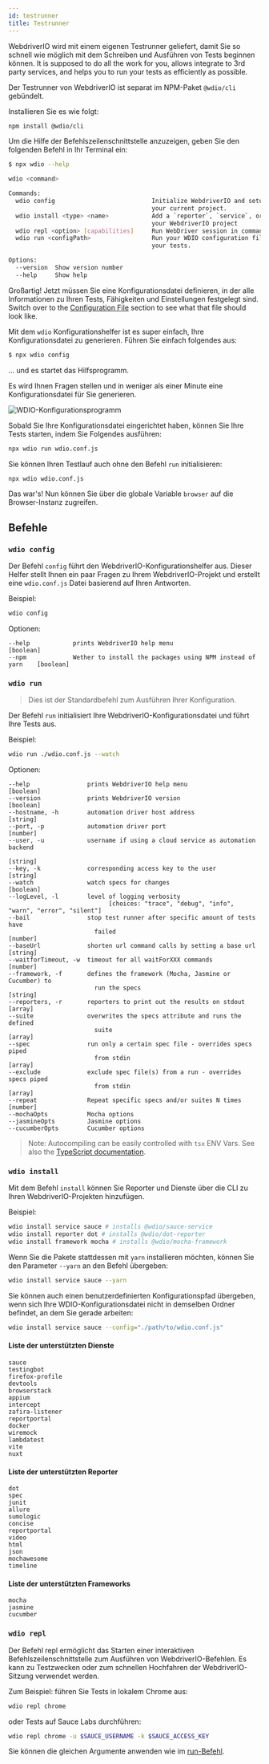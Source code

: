 ```yaml
---
id: testrunner
title: Testrunner
---
```


WebdriverIO wird mit einem eigenen Testrunner geliefert, damit Sie so schnell wie möglich mit dem Schreiben und Ausführen von Tests beginnen können. It is supposed to do all the work for you, allows integrate to 3rd party services, and helps you to run your tests as efficiently as possible.

Der Testrunner von WebdriverIO ist separat im NPM-Paket `@wdio/cli` gebündelt.

Installieren Sie es wie folgt:

```sh npm2yarn
npm install @wdio/cli
```

Um die Hilfe der Befehlszeilenschnittstelle anzuzeigen, geben Sie den folgenden Befehl in Ihr Terminal ein:

```sh
$ npx wdio --help

wdio <command>

Commands:
  wdio config                           Initialize WebdriverIO and setup configuration in
                                        your current project.
  wdio install <type> <name>            Add a `reporter`, `service`, or `framework` to
                                        your WebdriverIO project
  wdio repl <option> [capabilities]     Run WebDriver session in command line
  wdio run <configPath>                 Run your WDIO configuration file to initialize
                                        your tests.

Options:
  --version  Show version number                                       [boolean]
  --help     Show help                                                 [boolean]
```

Großartig! Jetzt müssen Sie eine Konfigurationsdatei definieren, in der alle Informationen zu Ihren Tests, Fähigkeiten und Einstellungen festgelegt sind. Switch over to the [Configuration File](/docs/configuration)  section to see what that file should look like.

Mit dem `wdio` Konfigurationshelfer ist es super einfach, Ihre Konfigurationsdatei zu generieren. Führen Sie einfach folgendes aus:

```sh
$ npx wdio config
```

... und es startet das Hilfsprogramm.

Es wird Ihnen Fragen stellen und in weniger als einer Minute eine Konfigurationsdatei für Sie generieren.

![WDIO-Konfigurationsprogramm](/img/config-utility.gif)

Sobald Sie Ihre Konfigurationsdatei eingerichtet haben, können Sie Ihre Tests starten, indem Sie Folgendes ausführen:

```sh
npx wdio run wdio.conf.js
```

Sie können Ihren Testlauf auch ohne den Befehl `run` initialisieren:

```sh
npx wdio wdio.conf.js
```

Das war's! Nun können Sie über die globale Variable `browser` auf die Browser-Instanz zugreifen.

## Befehle

### `wdio config`

Der Befehl `config` führt den WebdriverIO-Konfigurationshelfer aus. Dieser Helfer stellt Ihnen ein paar Fragen zu Ihrem WebdriverIO-Projekt und erstellt eine `wdio.conf.js` Datei basierend auf Ihren Antworten.

Beispiel:

```sh
wdio config
```

Optionen:

```
--help            prints WebdriverIO help menu                                [boolean]
--npm             Wether to install the packages using NPM instead of yarn    [boolean]
```

### `wdio run`

> Dies ist der Standardbefehl zum Ausführen Ihrer Konfiguration.

Der Befehl `run` initialisiert Ihre WebdriverIO-Konfigurationsdatei und führt Ihre Tests aus.

Beispiel:

```sh
wdio run ./wdio.conf.js --watch
```

Optionen:

```
--help                prints WebdriverIO help menu                   [boolean]
--version             prints WebdriverIO version                     [boolean]
--hostname, -h        automation driver host address                  [string]
--port, -p            automation driver port                          [number]
--user, -u            username if using a cloud service as automation backend
                                                                        [string]
--key, -k             corresponding access key to the user            [string]
--watch               watch specs for changes                        [boolean]
--logLevel, -l        level of logging verbosity
                            [choices: "trace", "debug", "info", "warn", "error", "silent"]
--bail                stop test runner after specific amount of tests have
                        failed                                          [number]
--baseUrl             shorten url command calls by setting a base url [string]
--waitforTimeout, -w  timeout for all waitForXXX commands             [number]
--framework, -f       defines the framework (Mocha, Jasmine or Cucumber) to
                        run the specs                                   [string]
--reporters, -r       reporters to print out the results on stdout      [array]
--suite               overwrites the specs attribute and runs the defined
                        suite                                            [array]
--spec                run only a certain spec file - overrides specs piped
                        from stdin                                       [array]
--exclude             exclude spec file(s) from a run - overrides specs piped
                        from stdin                                       [array]
--repeat              Repeat specific specs and/or suites N times        [number]
--mochaOpts           Mocha options
--jasmineOpts         Jasmine options
--cucumberOpts        Cucumber options
```

> Note: Autocompiling can be easily controlled with `tsx` ENV Vars. See also the [TypeScript documentation](/docs/typescript).

### `wdio install`
Mit dem Befehl `install` können Sie Reporter und Dienste über die CLI zu Ihren WebdriverIO-Projekten hinzufügen.

Beispiel:

```sh
wdio install service sauce # installs @wdio/sauce-service
wdio install reporter dot # installs @wdio/dot-reporter
wdio install framework mocha # installs @wdio/mocha-framework
```

Wenn Sie die Pakete stattdessen mit `yarn` installieren möchten, können Sie den Parameter `--yarn` an den Befehl übergeben:

```sh
wdio install service sauce --yarn
```

Sie können auch einen benutzerdefinierten Konfigurationspfad übergeben, wenn sich Ihre WDIO-Konfigurationsdatei nicht in demselben Ordner befindet, an dem Sie gerade arbeiten:

```sh
wdio install service sauce --config="./path/to/wdio.conf.js"
```

#### Liste der unterstützten Dienste

```
sauce
testingbot
firefox-profile
devtools
browserstack
appium
intercept
zafira-listener
reportportal
docker
wiremock
lambdatest
vite
nuxt
```

#### Liste der unterstützten Reporter

```
dot
spec
junit
allure
sumologic
concise
reportportal
video
html
json
mochawesome
timeline
```

#### Liste der unterstützten Frameworks

```
mocha
jasmine
cucumber
```

### `wdio repl`

Der Befehl repl ermöglicht das Starten einer interaktiven Befehlszeilenschnittstelle zum Ausführen von WebdriverIO-Befehlen. Es kann zu Testzwecken oder zum schnellen Hochfahren der WebdriverIO-Sitzung verwendet werden.

Zum Beispiel: führen Sie Tests in lokalem Chrome aus:

```sh
wdio repl chrome
```

oder Tests auf Sauce Labs durchführen:

```sh
wdio repl chrome -u $SAUCE_USERNAME -k $SAUCE_ACCESS_KEY
```

Sie können die gleichen Argumente anwenden wie im [run-Befehl](#wdio-run).
